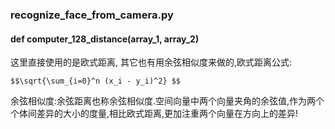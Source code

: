 ### recognize_face_from_camera.py

#### def computer_128_distance(array_1, array_2)

这里直接使用的是欧式距离, 其它也有用余弦相似度来做的,欧式距离公式:

    $$\sqrt{\sum_{i=0}^n (x_i - y_i)^2} $$

余弦相似度:余弦距离也称余弦相似度.空间向量中两个向量夹角的余弦值,作为两个个体间差异的大小的度量,相比欧式距离,更加注重两个向量在方向上的差异!
